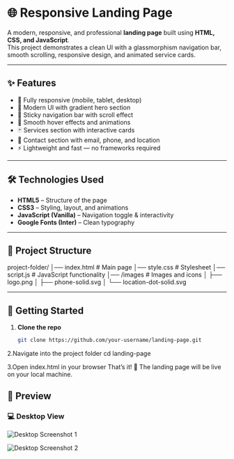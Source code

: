 # 🌐 Responsive Landing Page

A modern, responsive, and professional **landing page** built using **HTML, CSS, and JavaScript**.  
This project demonstrates a clean UI with a glassmorphism navigation bar, smooth scrolling, responsive design, and animated service cards.

---

## ✨ Features
- 📱 Fully responsive (mobile, tablet, desktop)  
- 🌈 Modern UI with gradient hero section  
- 🧭 Sticky navigation bar with scroll effect  
- 🎨 Smooth hover effects and animations  
- 🃏 Services section with interactive cards  
- 📩 Contact section with email, phone, and location  
- ⚡ Lightweight and fast — no frameworks required  

---

## 🛠️ Technologies Used
- **HTML5** – Structure of the page  
- **CSS3** – Styling, layout, and animations  
- **JavaScript (Vanilla)** – Navigation toggle & interactivity  
- **Google Fonts (Inter)** – Clean typography  

---

## 📂 Project Structure
project-folder/
│── index.html # Main page
│── style.css # Stylesheet
│── script.js # JavaScript functionality
│── /images # Images and icons
│ ├── logo.png
│ ├── phone-solid.svg
│ └── location-dot-solid.svg


---

## 🚀 Getting Started

1. **Clone the repo**
   ```bash
   git clone https://github.com/your-username/landing-page.git
2.Navigate into the project folder
cd landing-page

3.Open index.html in your browser
That’s it! 🎉 The landing page will be live on your local machine.


## 📸 Preview

### 💻 Desktop View
![Desktop Screenshot 1](images/screenshot2.png)

![Desktop Screenshot 2](images/screenshot2.png)
